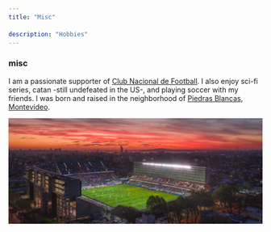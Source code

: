 ```yaml
---
title: "Misc"

description: "Hobbies"
---
```


### misc

I am a passionate supporter of [Club Nacional de Football](https://nacional.uy). I also enjoy sci-fi series, catan -still undefeated in the US-, and playing soccer with my friends. I was born and raised in the neighborhood of [Piedras Blancas, Montevideo](https://municipiod.montevideo.gub.uy/node/166).

![](parque_central.png)